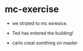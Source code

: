 # mc-exercise

- we strated to mc exresice.

- Ted has entered the building!
- carlo creat somthing on master 